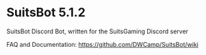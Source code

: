 # SuitsBot 5.1.2
SuitsBot Discord Bot, written for the SuitsGaming Discord server

FAQ and Documentation: https://github.com/DWCamp/SuitsBot/wiki
